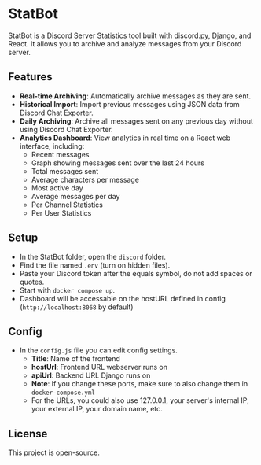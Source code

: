 # StatBot

StatBot is a Discord Server Statistics tool built with discord.py, Django, and React. It allows you to archive and analyze messages from your Discord server.

## Features

- **Real-time Archiving**: Automatically archive messages as they are sent.
- **Historical Import**: Import previous messages using JSON data from Discord Chat Exporter.
- **Daily Archiving**: Archive all messages sent on any previous day without using Discord Chat Exporter.
- **Analytics Dashboard**: View analytics in real time on a React web interface, including:
  - Recent messages
  - Graph showing messages sent over the last 24 hours
  - Total messages sent
  - Average characters per message
  - Most active day
  - Average messages per day
  - Per Channel Statistics
  - Per User Statistics

## Setup

- In the StatBot folder, open the `discord` folder.
- Find the file named `.env` (turn on hidden files).
- Paste your Discord token after the equals symbol, do not add spaces or quotes.
- Start with `docker compose up`.
- Dashboard will be accessable on the hostURL defined in config (`http://localhost:8068` by default)

## Config

- In the `config.js` file you can edit config settings.
  - **Title**: Name of the frontend
  - **hostUrl**: Frontend URL webserver runs on
  - **apiUrl**: Backend URL Django runs on
  - **Note**: If you change these ports, make sure to also change them in `docker-compose.yml`
  - For the URLs, you could also use 127.0.0.1, your server's internal IP, your external IP, your domain name, etc.

## License

This project is open-source.
